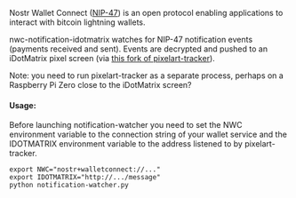 Nostr Wallet Connect ([NIP-47](https://github.com/nostr-protocol/nips/blob/master/47.md)) is an open protocol enabling applications to interact with bitcoin lightning wallets. 

nwc-notification-idotmatrix watches for NIP-47 notification events (payments received and sent). Events are decrypted and pushed to an iDotMatrix pixel screen (via [this fork of pixelart-tracker](https://github.com/enlunder/pixelart-tracker)). 

Note: you need to run pixelart-tracker as a separate process, perhaps on a Raspberry Pi Zero close to the iDotMatrix screen? 

#### Usage:

Before launching notification-watcher you need to set the NWC environment variable to the connection string of your wallet service and the IDOTMATRIX environment variable to the address listened to by pixelart-tracker.

```
export NWC="nostr+walletconnect://..."
export IDOTMATRIX="http://.../message"
python notification-watcher.py
```

